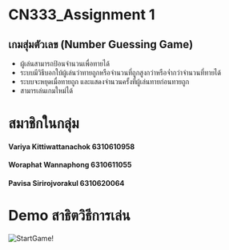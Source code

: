 # CN333_Assignment 1

## เกมสุ่มตัวเลข (Number Guessing Game)
- ผู้เล่นสามารถป้อนจำนวนเพื่อทายได้
- ระบบมีวิธีบอกใบ้ผู้เล่นว่าทายถูกหรือจำนวนที่ถูกสูงกว่าหรือจ่ำกว่าจำนวนที่ทายได้
- ระบบจะหยุดเมื่อทายถูก และแสดงจำนวนครั้งที่ผู้เล่นทายก่อนทายถูก
- สามารเล่นเกมใหม่ได้

# สมาชิกในกลุ่ม
#### Variya Kittiwattanachok 6310610958
#### Woraphat Wannaphong 6310611055
#### Pavisa Sirirojvorakul 6310620064

# Demo สาธิตวิธีการเล่น


![StartGame!](d/CN333/Images/StartGame.png "Start Game")

